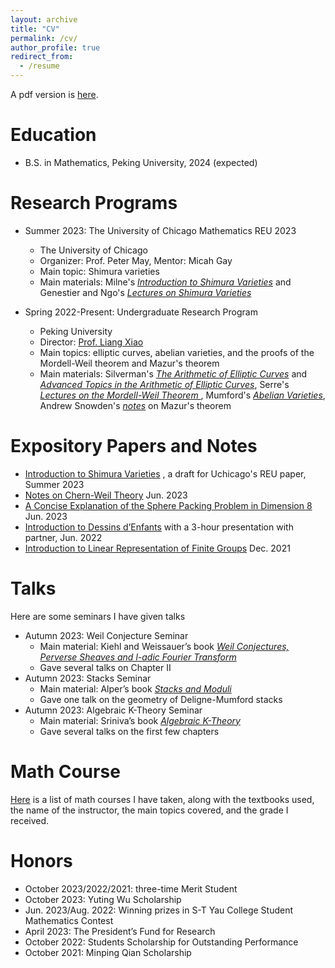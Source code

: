 ```yaml
---
layout: archive
title: "CV"
permalink: /cv/
author_profile: true
redirect_from:
  - /resume
---
```


A pdf version is [here](../assets/CV_Hang_Chen.pdf).

Education
======
* B.S. in Mathematics, Peking University, 2024 (expected)
  
Research Programs
======
* Summer 2023: The University of Chicago Mathematics REU 2023
  * The University of Chicago
  * Organizer: Prof. Peter May, Mentor: Micah Gay
  * Main topic: Shimura varieties
  * Main materials: Milne's *[Introduction to Shimura Varieties](https://www.jmilne.org/math/xnotes/svi.pdf)* and Genestier and Ngo's *[Lectures on Shimura Varieties](https://www.math.uchicago.edu/~ngo/Shimura.pdf)*

* Spring 2022-Present: Undergraduate Research Program
  * Peking University
  * Director: [Prof. Liang Xiao](http://faculty.bicmr.pku.edu.cn/~lxiao/)
  * Main topics: elliptic curves, abelian varieties, and the proofs of the Mordell-Weil theorem and Mazur's theorem
  * Main materials: Silverman's *[The Arithmetic of Elliptic Curves](https://link.springer.com/book/10.1007/978-0-387-09494-6)* and *[Advanced Topics in the Arithmetic of Elliptic Curves](https://link.springer.com/book/10.1007/978-1-4612-0851-8)*, Serre's *[Lectures on the Mordell-Weil Theorem
](https://link.springer.com/book/10.1007/978-3-663-10632-6)*, Mumford's *[Abelian Varieties](https://bookstore.ams.org/tifr-13/)*, Andrew Snowden's *[notes](https://public.websites.umich.edu/~asnowden/teaching/2013/679/)* on Mazur's theorem
    
Expository Papers and Notes
======
* [Introduction to Shimura Varieties](../assets/REU_paper_Hang_Chen(draft).pdf)
  , a draft for Uchicago's REU paper, Summer 2023 
* [Notes on Chern-Weil Theory](../assets/Notes_on_Chern_Weil_Theory.pdf)
  Jun. 2023  
* [A Concise Explanation of the Sphere Packing Problem in Dimension 8](../assets/A_Concise_Explanation_of_the_Sphere_Packing_Problem_in_Dimension_8.pdf)
   Jun. 2023
* [Introduction to Dessins d’Enfants](../assets/Intro_to_dessins.pdf)
    with a 3-hour presentation with partner, Jun. 2022
* [Introduction to Linear Representation of Finite Groups](../assets/Introduction_to_Representation_Theory_of_Finite_Groups.pdf)
  Dec. 2021

Talks
======
Here are some seminars I have given talks
* Autumn 2023: Weil Conjecture Seminar
  * Main material: Kiehl and Weissauer’s book *[Weil Conjectures, Perverse Sheaves and l-adic Fourier Transform](https://link.springer.com/book/10.1007/978-3-662-04576-3)*
  * Gave several talks on Chapter II
* Autumn 2023: Stacks Seminar 
  * Main material: Alper’s book *[Stacks and Moduli](https://sites.math.washington.edu/~jarod/moduli.pdf)*
  * Gave one talk on the geometry of Deligne-Mumford stacks
* Autumn 2023: Algebraic K-Theory Seminar
  * Main material: Sriniva’s book *[Algebraic K-Theory](https://link.springer.com/book/10.1007/978-0-8176-4739-1)*
  * Gave several talks on the first few chapters

Math Course
======
[Here](../assets/MathCourse.pdf) is a list of math courses I have taken, along with the textbooks used, the name of the instructor, the main topics covered, and the grade I received.

Honors
======
* October 2023/2022/2021: three-time Merit Student
* October 2023: Yuting Wu Scholarship
* Jun. 2023/Aug. 2022: Winning prizes in S-T Yau College Student Mathematics Contest
* April 2023: The President’s Fund for Research 
* October 2022: Students Scholarship for Outstanding Performance 
* October 2021: Minping Qian Scholarship
